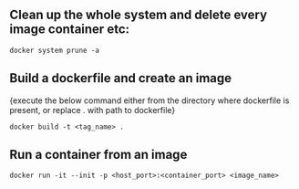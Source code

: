 ## Clean up the whole system and delete every image container etc:
```
docker system prune -a
```

## Build a dockerfile and create an image 
{execute the below command either from the directory where dockerfile is present, or replace . with path to dockerfile}
```
docker build -t <tag_name> .
```

## Run a container from an image
```
docker run -it --init -p <host_port>:<container_port> <image_name>
```